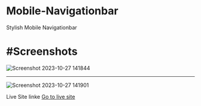 # Mobile-Navigationbar
Stylish Mobile Navigationbar


<h1>#Screenshots</h1>


![Screenshot 2023-10-27 141844](https://github.com/yogi0808/Mobile-Navigationbar/assets/148646093/3f916733-7df6-4d66-b44a-ff5e7ed8be8f)




<hr>


![Screenshot 2023-10-27 141901](https://github.com/yogi0808/Mobile-Navigationbar/assets/148646093/640df3cb-4b4d-44d2-a340-c108af28bc35)



Live Site linke     <a href="https://yogi0808.github.io/Mobile-Navigationbar/">Go to live site</a>

